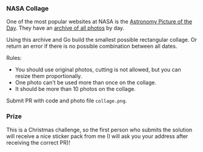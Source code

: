 ### NASA Collage

One of the most popular websites at NASA is the [Astronomy Picture of the Day](https://apod.nasa.gov/apod/astropix.html). They have an [archive of all photos](https://apod.nasa.gov/apod/archivepix.html) by day.

Using this archive and Go build the smallest possible rectangular collage. Or return an error if there is no possible combination between all dates.

Rules:

- You should use original photos, cutting is not allowed, but you can resize them proportionally.
- One photo can't be used more than once on the collage.
- It should be more than 10 photos on the collage.

Submit PR with code and photo file `collage.png`.

### Prize

This is a Christmas challenge, so the first person who submits the solution will receive a nice sticker pack from me (I will ask you your address after receiving the correct PR)!
